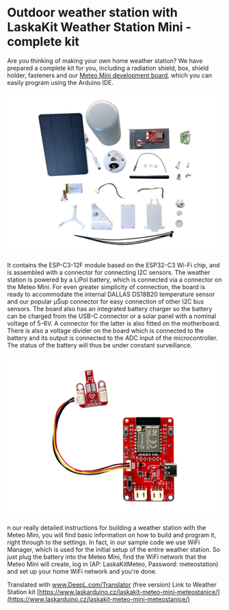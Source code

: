 # Outdoor weather station with LaskaKit Weather Station Mini - complete kit

Are you thinking of making your own home weather station? We have prepared a complete kit for you, including a radiation shield, box, shield holder, fasteners and our [Meteo Mini development board](https://www.laskakit.cz/laskakit-meteo-mini/), which you can easily program using the Arduino IDE.

![LaskaKit WeatherStation kit](https://github.com/LaskaKit/Weather_Station_Mini/blob/main/img/LaskaKitMeteo.JPG)

It contains the ESP-C3-12F module based on the ESP32-C3 Wi-Fi chip, and is assembled with a connector for connecting I2C sensors. The weather station is powered by a LiPol battery, which is connected via a connector on the Meteo Mini.
For even greater simplicity of connection, the board is ready to accommodate the internal DALLAS DS18B20 temperature sensor and our popular μŠup connector for easy connection of other I2C bus sensors. The board also has an integrated battery charger so the battery can be charged from the USB-C connector or a solar panel with a nominal voltage of 5-6V. A connector for the latter is also fitted on the motherboard. There is also a voltage divider on the board which is connected to the battery and its output is connected to the ADC input of the microcontroller. The status of the battery will thus be under constant surveillance.

![LaskaKit Meteo Mini](https://github.com/LaskaKit/Weather_Station_Mini/blob/main/img/2.jpg)<br/>

n our really detailed instructions for building a weather station with the Meteo Mini, you will find basic information on how to build and program it, right through to the settings. In fact, in our sample code we use WiFi Manager, which is used for the initial setup of the entire weather station. So just plug the battery into the Meteo Mini, find the WiFi network that the Meteo Mini will create, log in (AP: LaskaKitMeteo, Password: meteostation) and set up your home WiFi network and you're done.

Translated with www.DeepL.com/Translator (free version)
Link to Weather Station kit [https://www.laskarduino.cz/laskakit-meteo-mini-meteostanice/](https://www.laskarduino.cz/laskakit-meteo-mini-meteostanice/)






